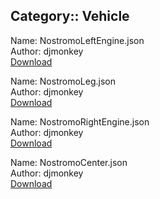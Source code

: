 ## Category:: Vehicle

Name: NostromoLeftEngine.json  
Author: djmonkey  
[Download](https://raw.githubusercontent.com/charliebanks/nms-base-builder-presets/master/Vehicle/djmonkey_NostromoLeftEngine.json)  

Name: NostromoLeg.json  
Author: djmonkey  
[Download](https://raw.githubusercontent.com/charliebanks/nms-base-builder-presets/master/Vehicle/djmonkey_NostromoLeg.json)  

Name: NostromoRightEngine.json  
Author: djmonkey  
[Download](https://raw.githubusercontent.com/charliebanks/nms-base-builder-presets/master/Vehicle/djmonkey_NostromoRightEngine.json)  

Name: NostromoCenter.json  
Author: djmonkey  
[Download](https://raw.githubusercontent.com/charliebanks/nms-base-builder-presets/master/Vehicle/djmonkey_NostromoCenter.json)  

